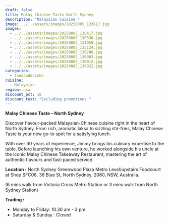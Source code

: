 ```yaml
---
draft: false
title: Malay Chinese Taste North Sydney
description: "Malaysian Cuisine "
image: ../../assets/images/20250805_133617.jpg
images:
  - ../../assets/images/20250805_130417.jpg
  - ../../assets/images/20250805_130336.jpg
  - ../../assets/images/20250805_131958.jpg
  - ../../assets/images/20250805_135124.jpg
  - ../../assets/images/20250805_130206.jpg
  - ../../assets/images/20250805_130003.jpg
  - ../../assets/images/20250805_130012.jpg
  - ../../assets/images/20250805_130022.jpg
categories:
  - foodanddrinks
cuisine:
  - Malaysian
region: nsw
discount_pct: 10
discount_text: "Excluding promotions "
---
```

**Malay Chinese Taste – North Sydney**

Discover flavour-packed Malaysian-Chinese cuisine right in the heart of North Sydney. From rich, aromatic laksa to sizzling stir-fries, Malay Chinese Taste is your new go-to spot for a satisfying lunch.

With over 30 years of experience, Jimmy brings his culinary expertise to the table. Before launching his own venture, he worked alongside his uncle at the iconic Malay Chinese Takeaway Restaurant, mastering the art of authentic flavours and fast-paced service.

**Location :** North Sydney Greenwood Plaza Metro Level/upstairs Foodcourt at Shop SFC08, 36 Blue St, North Sydney, 2060, NSW, Australia. 

(6 mins walk from Victoria Cross Metro Station or 3 mins walk from North Sydney Station)

**Trading :** 

* Monday to Friday: 10.30 am - 3 pm
* Saturday & Sunday : Closed
